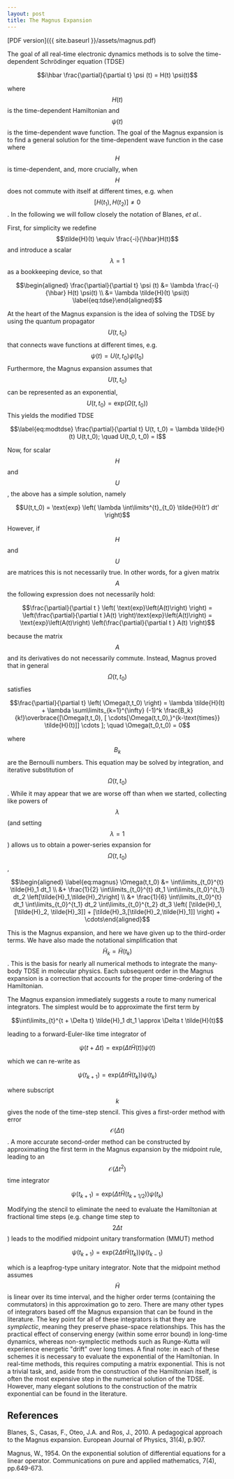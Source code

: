 ```yaml
---
layout: post
title: The Magnus Expansion 
---
```


[PDF version]({{ site.baseurl }}/assets/magnus.pdf)

The goal of all real-time electronic dynamics methods is to solve the
time-dependent Schrödinger equation (TDSE)

$$i\hbar \frac{\partial}{\partial t} \psi (t) = H(t) \psi(t)$$ 

where $$H(t)$$ is the time-dependent Hamiltonian and $$\psi(t)$$ is the
time-dependent wave function. The goal of the Magnus expansion is to
find a general solution for the time-dependent wave function in the case
where $$H$$ is time-dependent, and, more crucially, when $$H$$ does not
commute with itself at different times, e.g. when
$$\left[H(t_1),H(t_2)\right] \neq 0$$. In the following we will follow
closely the notation of Blanes, *et al.*. 

First, for simplicity we redefine $$\tilde{H}(t) \equiv \frac{-i}{\hbar}H(t)$$ and
introduce a scalar $$\lambda = 1$$ as a bookkeeping device, so that

$$\begin{aligned}
\frac{\partial}{\partial t} \psi (t) &= \lambda \frac{-i}{\hbar} H(t) \psi(t) \\
&= \lambda \tilde{H}(t) \psi(t) \label{eq:tdse}\end{aligned}$$ 

At the heart of the Magnus expansion is the idea of solving the TDSE by
using the quantum propagator $$U(t,t_0)$$ that connects wave functions at
different times, e.g. $$\psi(t) = U(t,t_0)\psi(t_0)$$ Furthermore, the
Magnus expansion assumes that $$U(t,t_0)$$ can be represented as an
exponential, $$U(t,t_0) = \text{exp} \left( \Omega(t,t_0) \right)$$ This
yields the modified TDSE 

$$\label{eq:modtdse}
\frac{\partial}{\partial t} U(t, t_0) = \lambda \tilde{H}(t) U(t,t_0); \quad U(t_0, t_0) = I$$

Now, for scalar $$H$$ and $$U$$, the above has a simple solution,
namely

$$U(t,t_0) = \text{exp} \left( \lambda \int\limits^{t}_{t_0} \tilde{H}(t') dt' \right)$$

However, if $$H$$ and $$U$$ are matrices this is not necessarily true. In
other words, for a given matrix $$A$$ the following expression does not
necessarily hold:

$$\frac{\partial}{\partial t } \left( \text{exp}\left(A(t)\right) \right) = \left(\frac{\partial}{\partial t }A(t) \right)\text{exp}\left(A(t)\right) = \text{exp}\left(A(t)\right) \left(\frac{\partial}{\partial t } A(t) \right)$$

because the matrix $$A$$ and its derivatives do not necessarily commute.
Instead, Magnus proved that in general $$\Omega (t, t_0)$$
satisfies

$$\frac{\partial}{\partial t} \left( \Omega(t,t_0) \right) = \lambda \tilde{H}(t) + \lambda \sum\limits_{k=1}^{\infty} (-1)^k \frac{B_k}{k!}\overbrace{[\Omega(t,t_0), [ \cdots[\Omega(t,t_0),}^{k-\text{times}} \tilde{H}(t)]] \cdots ]; \quad \Omega(t_0,t_0) = 0$$

where $$B_k$$ are the Bernoulli numbers. This equation may be solved by
integration, and iterative substitution of $$\Omega(t,t_0)$$. While it may
appear that we are worse off than when we started, collecting like
powers of $$\lambda$$ (and setting $$\lambda = 1$$) allows us to obtain a
power-series expansion for $$\Omega(t,t_0)$$, 

$$\begin{aligned}
 \label{eq:magnus}
\Omega(t,t_0) &= \int\limits_{t_0}^{t} \tilde{H}_1 dt_1 \\
              &+ \frac{1}{2} \int\limits_{t_0}^{t} dt_1 \int\limits_{t_0}^{t_1} dt_2 \left[\tilde{H}_1,\tilde{H}_2\right] \\
              &+ \frac{1}{6} \int\limits_{t_0}^{t} dt_1 \int\limits_{t_0}^{t_1} dt_2 \int\limits_{t_0}^{t_2} dt_3 \left( [\tilde{H}_1, [\tilde{H}_2, \tilde{H}_3]] + [\tilde{H}_3,[\tilde{H}_2,\tilde{H}_1]] \right) + \cdots\end{aligned}$$

This is the Magnus expansion, and here we have given up to the
third-order terms. We have also made the notational simplification that
$$\tilde{H}_k = \tilde{H}(t_k)$$. This is the basis for nearly all
numerical methods to integrate the many-body TDSE in molecular physics.
Each subsequent order in the Magnus expansion is a correction that
accounts for the proper time-ordering of the Hamiltonian.

The Magnus expansion immediately suggests a route to
many numerical integrators. The simplest would be to approximate the
first term by

$$\int\limits_{t}^{t + \Delta t} \tilde{H}_1 dt_1 \approx \Delta t \tilde{H}(t)$$

leading to a forward-Euler-like time integrator of

$$\psi(t + \Delta t) = \text{exp}\left(\Delta t \tilde{H}(t)\right)\psi(t)$$

which we can re-write as

$$\psi(t_{k+1}) = \text{exp}\left(\Delta t \tilde{H}(t_{k})\right)\psi(t_{k})$$

where subscript $$k$$ gives the node of the time-step stencil. This gives
a first-order method with error $$\mathcal{O}(\Delta t)$$. A more accurate
second-order method can be constructed by approximating the first term
in the Magnus expansion by the midpoint rule, leading to an
$$\mathcal{O}({\Delta t}^2)$$ time integrator

$$\psi(t_{k+1}) = \text{exp}\left(\Delta t \tilde{H}(t_{k+1/2})\right)\psi(t_{k})$$

Modifying the stencil to eliminate the need to evaluate the Hamiltonian
at fractional time steps (e.g. change time step to $$2 \Delta t$$) leads
to the modified midpoint unitary transformation (MMUT) method

$$\psi(t_{k+1}) = \text{exp}\left(2 \Delta t \tilde{H}(t_{k})\right)\psi(t_{k-1})$$

which is a leapfrog-type unitary integrator. Note that the midpoint
method assumes $$\tilde{H}$$ is linear over its time interval, and the
higher order terms (containing the commutators) in this approximation go to zero. There are many other types of integrators
based off the Magnus expansion that can be found in the
literature. The key point for all of these
integrators is that they are *symplectic*, meaning they preserve
phase-space relationships. This has the practical effect of conserving
energy (within some error bound) in long-time dynamics, whereas
non-symplectic methods such as Runge-Kutta will experience energetic
"drift" over long times. A final note: in each of these schemes it is
necessary to evaluate the exponential of the Hamiltonian. In real-time
methods, this requires computing a matrix exponential. This is not a
trivial task, and, aside from the construction of the Hamiltonian
itself, is often the most expensive step in the numerical solution of
the TDSE. However, many elegant solutions to the construction of the
matrix exponential can be found in the literature.

## References

Blanes, S., Casas, F., Oteo, J.A. and Ros, J., 2010. A pedagogical approach to the Magnus expansion. European Journal of Physics, 31(4), p.907.

Magnus, W., 1954. On the exponential solution of differential equations for a linear operator. Communications on pure and applied mathematics, 7(4), pp.649-673.

